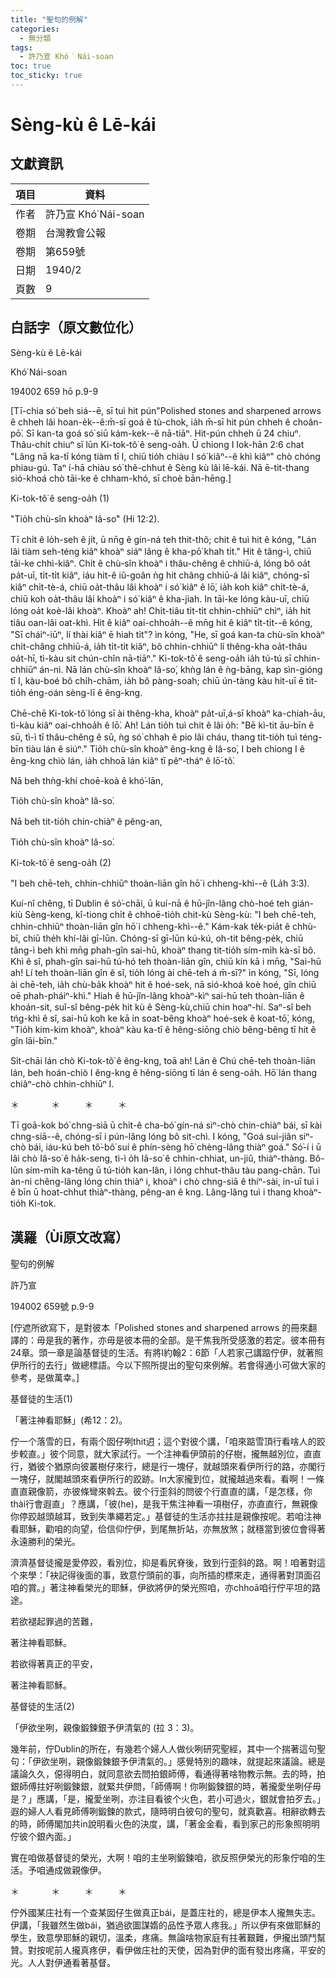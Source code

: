 ```yaml
---
title: "聖句的例解"
categories:
  - 無分類
tags:
  - 許乃宣 Khó͘ Nái-soan
toc: true
toc_sticky: true
---
```


# Sèng-kù ê Lē-kái

## 文獻資訊

| 項目 | 資料 |
|---|---|
| 作者 | 許乃宣 Khó͘ Nái-soan |
| 卷期 | 台灣教會公報 |
| 卷期 | 第659號 |
| 日期 | 1940/2 |
| 頁數 | 9 |

## 白話字（原文數位化）

Sèng-kù ê Lē-kái

Khó͘ Nái-soan

194002 659 hō p.9-9

[Tī-chia só͘ beh siá--ē, sī tuì hit pún"Polished stones and sharpened arrows ê chheh lâi hoan-e̍k--ê:m̄-sī goá ê tù-chok, ia̍h m̄-sī hit pún chheh ê choân-pō͘. Sī kan-ta goá só͘ siū kám-kek--ê nā-tiāⁿ. Hit-pún chheh ū 24 chiuⁿ. Thâu-chi̍t chiuⁿ sī lūn Ki-tok-tô͘ ê seng-oa̍h. Ū chiong I Iok-hān 2:6 chat "Lâng nā ka-tī kóng tiàm tī I, chiū tio̍h chiàu I só͘ kiâⁿ--ê khì kiâⁿ" chò chóng phiau-gú. Taⁿ í-hā chiàu só͘ thê-chhut ê Sèng kù lâi lē-kái. Nā ē-tit-thang sió-khoá chò tāi-ke ê chham-khó, sī choè bān-hēng.]

Ki-tok-tô͘ ê seng-oa̍h (1)

"Tio̍h chù-sîn khoàⁿ Iâ-so͘" (Hi 12:2).

Tī chi̍t ê lo̍h-seh ê ji̍t, ū nn̄g ê gín-ná teh thit-thô; chit ê tuì hit ê kóng, "Lán lâi tiàm seh-téng kiâⁿ khoàⁿ siáⁿ lâng ê kha-pō͘ khah ti̍t." Hit ê tâng-ì, chiū tāi-ke chhì-kiâⁿ. Chi̍t ê chù-sîn khoàⁿ i thâu-chêng ê chhiū-á, lóng bô oa̍t pa̍t-uī, ti̍t-ti̍t kiâⁿ, iáu hit-ê iû-goân ǹg hit châng chhiū-á lâi kiâⁿ, chóng-sī kiâⁿ chi̍t-tè-á, chiū oa̍t-thâu lâi khoàⁿ i só͘ kiâⁿ ê lō͘, ia̍h koh kiâⁿ chi̍t-tè-á, chiū koh oa̍t-thâu lâi khoàⁿ i só͘ kiâⁿ ê kha-jiah. In tāi-ke lóng kàu-uī, chiū lóng oa̍t koè-lâi khoàⁿ. Khoàⁿ ah! Chi̍t-tiâu ti̍t-ti̍t chhin-chhiūⁿ chìⁿ, ia̍h hit tiâu oan-lâi oat-khì. Hit ê kiâⁿ oai-chhoa̍h--ê mn̄g hit ê kiâⁿ ti̍t-ti̍t--ê kóng, "Sī cháiⁿ-iūⁿ, lí thài kiâⁿ ē hiah ti̍t"? ìn kóng, "He, sī goá kan-ta chù-sîn khoàⁿ chi̍t-châng chhiū-á, ia̍h ti̍t-ti̍t kiâⁿ, bô chhin-chhiūⁿ lí thêng-kha oa̍t-thâu oa̍t-hī, tì-kàu sit chún-chîn nā-tiāⁿ." Ki-tok-tô͘ ê seng-oa̍h ia̍h tú-tú sī chhin-chhiūⁿ án-ni. Nā lán chù-sîn khoàⁿ Iâ-so͘, khǹg lán ê ǹg-bāng, kap sìn-gióng tī I, kàu-boé bô chi̍h-chām, ia̍h bô pàng-soah; chiū ún-tàng kàu hit-uī ē tit-tio̍h éng-oán sèng-lī ê êng-kng.

Chē-chē Ki-tok-tô͘ lóng sī ài thêng-kha, khoàⁿ pa̍t-uī,á-sī khoàⁿ ka-chiah-āu, tì-kàu kiâⁿ oai-chhoa̍h ê lō͘. Ah! Lán tio̍h tuì chit ê lâi o̍h: "Bē kì-tit āu-bīn ê sū, tì-ì tī thâu-chêng ê sū, ǹg só͘ chhah ê pio lâi cháu, thang tit-tio̍h tuì téng-bīn tiàu lán ê siúⁿ." Tio̍h chù-sîn khoàⁿ êng-kng ê Iâ-so͘, I beh chiong I ê êng-kng chiò lán, ia̍h chhoā lán kiâⁿ tī pêⁿ-tháⁿ ê lō͘-tô͘.

Nā beh thǹg-khí choē-koà ê khó͘-lān,

Tio̍h chù-sîn khoàⁿ Iâ-so͘.

Nā beh tit-tio̍h chin-chiàⁿ ê pêng-an,

Tio̍h chù-sîn khoàⁿ Iâ-so͘.

Ki-tok-tô͘ ê seng-oa̍h (2)

"I beh chē-teh, chhin-chhiūⁿ thoàn-liān gîn hō͘ i chheng-khì--ê (La̍h 3:3).

Kuí-nî chêng, tī Dublin ê só͘-chāi, ū kuí-nā ê hū-jîn-lâng chò-hoé teh gián-kiù Sèng-keng, kî-tiong chi̍t ê chhoē-tio̍h chit-kù Sèng-kù: "I beh chē-teh, chhin-chhiūⁿ thoàn-liān gîn hō͘ i chheng-khì--ê." Kám-kak te̍k-pia̍t ê chhù-bī, chiū the̍h khí-lâi gī-lūn. Chóng-sī gī-lūn kú-kú, oh-tit bêng-pe̍k, chiū tâng-ì beh khì mn̄g phah-gîn sai-hū, khoàⁿ thang tit-tio̍h sím-mi̍h kà-sī bô. Khì ê sî, phah-gîn sai-hū tú-hó teh thoàn-liān gîn, chiū kín kā i mn̄g, "Sai-hū  ah! Lí teh thoàn-liān gîn ê sî, tio̍h lóng ài chē-teh á m̄-sī?" ìn kóng, "Sī, lóng ài chē-teh, ia̍h chù-ba̍k khoàⁿ hit ê hoé-sek, nā sió-khoá koè hoé, gîn chiū oē phah-pháiⁿ-khì." Hiah ê hū-jîn-lâng khoàⁿ-kìⁿ sai-hū teh thoàn-liān ê khoán-sit, suî-sî bêng-pe̍k hit kù ê Sèng-kù,chiū chin hoaⁿ-hí. Saⁿ-sî beh tńg-khì ê sî, sai-hū koh ke kā in soat-bêng khoàⁿ hoé-sek ê koat-tō͘, kóng, "Tio̍h kim-kim khoàⁿ, khoàⁿ kàu ka-tī ê hêng-siōng chiò bêng-bêng tī hit ê gîn lāi-bīn."

Si̍t-chāi lán chò Ki-tok-tô͘ ê êng-kng, toā ah! Lán ê Chú chē-teh thoàn-liān lán, beh hoán-chiò I êng-kng ê hêng-siōng tī lán ê seng-oa̍h. Hō͘ lán thang chiâⁿ-chò chhin-chhiūⁿ I.

＊             ＊          ＊          ＊

Tī goā-kok bó͘ chng-siā ū chi̍t-ê cha-bó͘ gín-ná siⁿ-chò chin-chiàⁿ bái, sī kài chng-siā--ê, chóng-sī i pún-lâng lóng bô sit-chì. I kóng, "Goá sui-jiân siⁿ-chò bái, iáu-kú beh tô͘-bô͘ suí ê phín-sèng hō͘ chèng-lâng thiàⁿ goá." Só͘-í i ū lâi chò Iâ-so͘ ê ha̍k-seng, tì-ì o̍h Iâ-so͘ ê chhin-chhiat, un-jiû, thiàⁿ-thàng. Bô-lūn sím-mi̍h ka-têng ū tú-tio̍h kan-lân, i lóng chhut-thâu tàu pang-chān. Tuì àn-ni chêng-lâng lóng chin thiàⁿ i, khoàⁿ i chò chng-siā ê thiⁿ-sài, in-uī tuì i ê bīn ū hoat-chhut thiàⁿ-thàng, pêng-an ê kng. Lâng-lâng tuì i thang khoàⁿ-tio̍h Ki-tok.

## 漢羅（Ùi原文改寫）

聖句的例解

許乃宣

194002 659號 p.9-9

[佇遮所欲寫下，是對彼本「Polished stones and sharpened arrows 的冊來翻譯的：毋是我的著作，亦毋是彼本冊的全部。是干焦我所受感激的若定。彼本冊有24章。頭一章是論基督徒的生活。有將I約翰2：6節「人若家己講踮佇伊，就著照伊所行的去行」做總標語。今以下照所提出的聖句來例解。若會得通小可做大家的參考，是做萬幸。]

基督徒的生活(1)

「著注神看耶穌」(希12：2)。

佇一个落雪的日，有兩个囡仔咧thit迌；這个對彼个講，「咱來踮雪頂行看啥人的跤步較直。」彼个同意，就大家試行。一个注神看伊頭前的仔樹，攏無越別位，直直行，猶彼个猶原向彼叢樹仔來行，總是行一塊仔，就越頭來看伊所行的路，亦閣行一塊仔，就閣越頭來看伊所行的跤跡。In大家攏到位，就攏越過來看。看啊！一條直直親像箭，亦彼條彎來斡去。彼个行歪斜的問彼个行直直的講，「是怎樣，你thài行會遐直」？應講，「彼(he)，是我干焦注神看一項樹仔，亦直直行，無親像你停跤越頭越耳，致到失準繩若定。」基督徒的生活亦拄拄是親像按呢。若咱注神看耶穌，勸咱的向望，佮信仰佇伊，到尾無折站，亦無放煞；就穩當到彼位會得著永遠勝利的榮光。

濟濟基督徒攏是愛停跤，看別位，抑是看尻脊後，致到行歪斜的路。啊！咱著對這个來學：「袂記得後面的事，致意佇頭前的事，向所插的標來走，通得著對頂面召咱的賞。」著注神看榮光的耶穌，伊欲將伊的榮光照咱，亦chhoā咱行佇平坦的路途。

若欲褪起罪過的苦難，

著注神看耶穌。

若欲得著真正的平安，

著注神看耶穌。

基督徒的生活(2)

「伊欲坐咧，親像鍛鍊銀予伊清氣的 (拉 3：3)。

幾年前，佇Dublin的所在，有幾若个婦人人做伙咧研究聖經，其中一个揣著這句聖句：「伊欲坐咧，親像鍛鍊銀予伊清氣的。」感覺特別的趣味，就提起來議論。總是議論久久，僫得明白，就同意欲去問拍銀師傅，看通得著啥物教示無。去的時，拍銀師傅拄好咧鍛鍊銀，就緊共伊問，「師傅啊！你咧鍛鍊銀的時，著攏愛坐咧仔毋是？」應講，「是，攏愛坐咧，亦注目看彼个火色，若小可過火，銀就會拍歹去。」遐的婦人人看見師傅咧鍛鍊的款式，隨時明白彼句的聖句，就真歡喜。相辭欲轉去的時，師傅閣加共in說明看火色的決度，講，「著金金看，看到家己的形象照明明佇彼个銀內面。」

實在咱做基督徒的榮光，大啊！咱的主坐咧鍛鍊咱，欲反照伊榮光的形象佇咱的生活。予咱通成做親像伊。

＊             ＊          ＊          ＊

佇外國某庄社有一个查某囡仔生做真正bái，是蓋庄社的，總是伊本人攏無失志。伊講，「我雖然生做bái，猶過欲圖謀媠的品性予眾人疼我。」所以伊有來做耶穌的學生，致意學耶穌的親切，溫柔，疼痛。無論啥物家庭有拄著艱難，伊攏出頭鬥幫贊。對按呢前人攏真疼伊，看伊做庄社的天使，因為對伊的面有發出疼痛，平安的光。人人對伊通看著基督。
